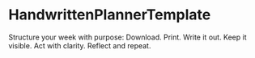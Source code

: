 # HandwrittenPlannerTemplate
Structure your week with purpose: Download. Print. Write it out. Keep it visible. Act with clarity. Reflect and repeat.
